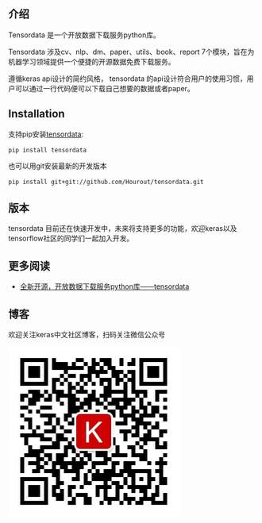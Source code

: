 ## 介绍
Tensordata 是一个开放数据下载服务python库。

Tensordata 涉及cv、nlp、dm、paper、utils、book、report 7个模块，旨在为机器学习领域提供一个便捷的开源数据免费下载服务。

遵循keras api设计的简约风格， tensordata 的api设计符合用户的使用习惯，用户可以通过一行代码便可以下载自己想要的数据或者paper。

## Installation
支持pip安装[tensordata](https://pypi.org/project/tensordata/):

```
pip install tensordata
```

也可以用git安装最新的开发版本

```
pip install git+git://github.com/Hourout/tensordata.git
```

## 版本

tensordata 目前还在快速开发中，未来将支持更多的功能，欢迎keras以及tensorflow社区的同学们一起加入开发。

## 更多阅读
- [全新开源，开放数据下载服务python库——tensordata](https://mp.weixin.qq.com/s/R6Voir5JZtmBtqV8gDnPpQ)

## 博客
欢迎关注keras中文社区博客，扫码关注微信公众号

![](https://github.com/Hourout/tensordata/blob/master/image/keras_wechat.jpg)

